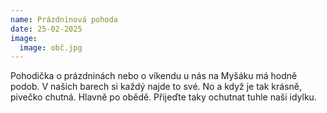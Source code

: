 ```yaml
---
name: Prázdninová pohoda
date: 25-02-2025
image:
  image: obč.jpg
---
```

P﻿ohodička o prázdninách nebo o víkendu u nás na Myšáku má hodně podob. V našich barech si každý najde to své. No a když je tak krásně, pivečko chutná. H﻿lavně po obědě. Přijeďte taky ochutnat tuhle naši idylku.